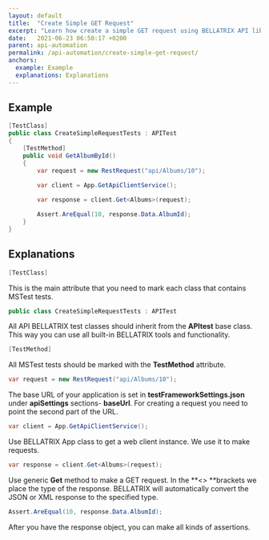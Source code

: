 ```yaml
---
layout: default
title:  "Create Simple GET Request"
excerpt: "Learn how create a simple GET request using BELLATRIX API library."
date:   2021-06-23 06:50:17 +0200
parent: api-automation
permalink: /api-automation/create-simple-get-request/
anchors:
  example: Example
  explanations: Explanations
---
```

Example
-------
```csharp
[TestClass]
public class CreateSimpleRequestTests : APITest
{
    [TestMethod]
    public void GetAlbumById()
    {
        var request = new RestRequest("api/Albums/10");
        
        var client = App.GetApiClientService();

        var response = client.Get<Albums>(request);

        Assert.AreEqual(10, response.Data.AlbumId);
    }
}
```

Explanations
------------
```csharp
[TestClass]
```
This is the main attribute that you need to mark each class that contains MSTest tests.
```csharp
public class CreateSimpleRequestTests : APITest
```
All API BELLATRIX test classes should inherit from the **APItest** base class. This way you can use all built-in BELLATRIX tools and functionality.
```csharp
[TestMethod]
```
All MSTest tests should be marked with the **TestMethod** attribute.
```csharp
var request = new RestRequest("api/Albums/10");
```
The base URL of your application is set in **testFrameworkSettings.json** under **apiSettings** sections- **baseUrl**. For creating a request you need to point the second part of the URL.
```csharp
var client = App.GetApiClientService();
```
Use BELLATRIX App class to get a web client instance. We use it to make requests.
```csharp
var response = client.Get<Albums>(request);
```
Use generic **Get** method to make a GET request. In the **<> **brackets we place the type of the response. BELLATRIX will automatically convert the JSON or XML response to the specified type.
```csharp
Assert.AreEqual(10, response.Data.AlbumId);
```
After you have the response object, you can make all kinds of assertions.